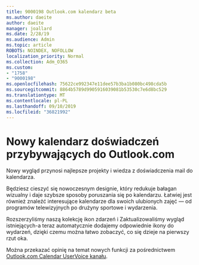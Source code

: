 ```yaml
---
title: 9000198 Outlook.com kalendarz beta
ms.author: daeite
author: daeite
manager: joallard
ms.date: 2/28/19
ms.audience: Admin
ms.topic: article
ROBOTS: NOINDEX, NOFOLLOW
localization_priority: Normal
ms.collection: Adm_O365
ms.custom:
- "1758"
- "9000198"
ms.openlocfilehash: 75622ce992347e11dee57b3ba1b080bc498cda5b
ms.sourcegitcommit: 8864b5789d9905916039081b53530c7e6d8bc529
ms.translationtype: MT
ms.contentlocale: pl-PL
ms.lasthandoff: 09/10/2019
ms.locfileid: "36821992"
---
```

# <a name="new-calendar-experiences-coming-to-outlookcom"></a>Nowy kalendarz doświadczeń przybywających do Outlook.com

Nowy wygląd przynosi najlepsze projekty i wiedza z doświadczenia mail do kalendarza.

Będziesz cieszyć się nowoczesnym designie, który redukuje bałagan wizualny i daje szybsze sposoby poruszania się po kalendarzu. Łatwiej jest również znaleźć interesujące kalendarze dla swoich ulubionych zajęć — od programów telewizyjnych po drużyny sportowe i wydarzenia.

Rozszerzyliśmy naszą kolekcję ikon zdarzeń i Zaktualizowaliśmy wygląd istniejących-a teraz automatycznie dodajemy odpowiednie ikony do wydarzeń, dzięki czemu można łatwo zobaczyć, co się dzieje na pierwszy rzut oka.

Można przekazać opinię na temat nowych funkcji za pośrednictwem [Outlook.com Calendar UserVoice kanału](https://go.microsoft.com/fwlink/?linkid=2103075).